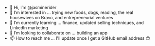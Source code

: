 - 👋 Hi, I’m @jasminerider
- 👀 I’m interested in ... trying new foods, dogs, reading, the real housewives on Bravo, and entrepreneurial ventures
- 🌱 I’m currently learning ... finance, updated selling techniques, and LinkedIn marketing
- 💞️ I’m looking to collaborate on ... building an app
- 📫 How to reach me ... I'll update once I get a GitHub email address 😊

<!---
jasminerider/jasminerider is a ✨ special ✨ repository because its `README.md` (this file) appears on your GitHub profile.
You can click the Preview link to take a look at your changes.
--->
